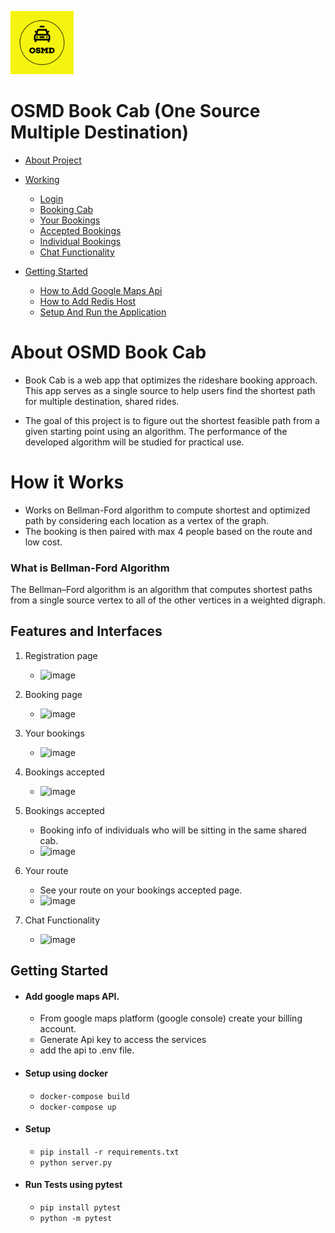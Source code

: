 <p><img src="https://raw.githubusercontent.com/AtmegaBuzz/osmd/main/screenshots/logo.jpeg" alt="logo" width="20%" /></p>

# OSMD Book Cab (One Source Multiple Destination)

- [About Project](#About-Project)

- [Working](#Working)
  - [Login](#Login)
  - [Booking Cab](#Booking-Cab)
  - [Your Bookings](#Your-Bookings)
  - [Accepted Bookings](#Bookings-Accepted)
  - [Individual Bookings](#Individual-Bookings)
  - [Chat Functionality](#Chats)

- [Getting Started](#Getting-Started)
  - [How to Add Google Maps Api](#oogle-api)
  - [How to Add Redis Host](#redis-host)
  - [Setup And Run the Application](#run)

<a id="About-Project"></a>

# About OSMD Book Cab

- Book Cab is a web app that optimizes the rideshare booking approach. This app serves as a single source to help users find the shortest path for multiple destination, shared rides.

- The goal of this project is to figure out the shortest feasible path from a given starting point using an algorithm. The performance of the developed algorithm will be studied for practical use.


# How it Works
- Works on Bellman-Ford algorithm to compute shortest and optimized  path by considering each location as a vertex of the graph.
- The booking is then paired with max 4 people based on the route and low cost.

### What is Bellman-Ford Algorithm 
The Bellman–Ford algorithm is an algorithm that computes shortest paths from a single source vertex to all of the other vertices in a weighted digraph.

## Features and Interfaces

1. Registration page <a id="Login"></a>
   - ![image](https://user-images.githubusercontent.com/68425016/152768563-2832bac6-9097-4ddc-986d-0df97379b1cd.png)

2. Booking page <a id="Booking-Cab"></a>
   - ![image](https://user-images.githubusercontent.com/68425016/152768627-17fb7908-3da2-421c-ad3c-7298d8b4b55a.png)

3. Your bookings  <a id="Your-Bookings"></a>
   - ![image](https://user-images.githubusercontent.com/68425016/152768780-d900ff3b-6d50-40f2-9f63-57a98df07017.png)

4. Bookings accepted <a id="Bookings-Accepted"></a>
   - ![image](https://user-images.githubusercontent.com/68425016/152768864-d36cdfc0-e45b-4d48-8965-b66697a478c4.png)

5. Bookings accepted <a id="Individual-Bookings"></a>
	- Booking info of individuals who will be sitting in the same shared cab. 
   - ![image](https://user-images.githubusercontent.com/68425016/152769026-09d94746-f7d9-4d7b-9852-8ffad5331587.png)

5. Your route <a id="Individual-Bookings"></a>
	- See your route on your bookings accepted page. 
   - ![image](https://user-images.githubusercontent.com/68425016/201683649-67dd6a5c-d217-4a90-983c-fd265760774a.png)

  
6. Chat Functionality <a id="Chats"></a>
   - ![image](https://user-images.githubusercontent.com/68425016/201581222-b6841c98-1001-47d7-bfbe-d82e33eca63b.png)


<a id="Getting-Started"></a>

## Getting Started

<a id="google-api"></a>

- #### Add google maps API.

 	- From google maps platform (google console) create your billing account.
	 - Generate Api key to access the services
 	- add the api to .env file. 

<a id="run"></a>

- #### Setup using docker
	- ````docker-compose build````
	- ````docker-compose up````


- #### Setup
	 - ```pip install -r requirements.txt``` 
	 - ```python server.py```

- #### Run Tests using pytest
	- ```pip install pytest```
	- ```python -m pytest```
